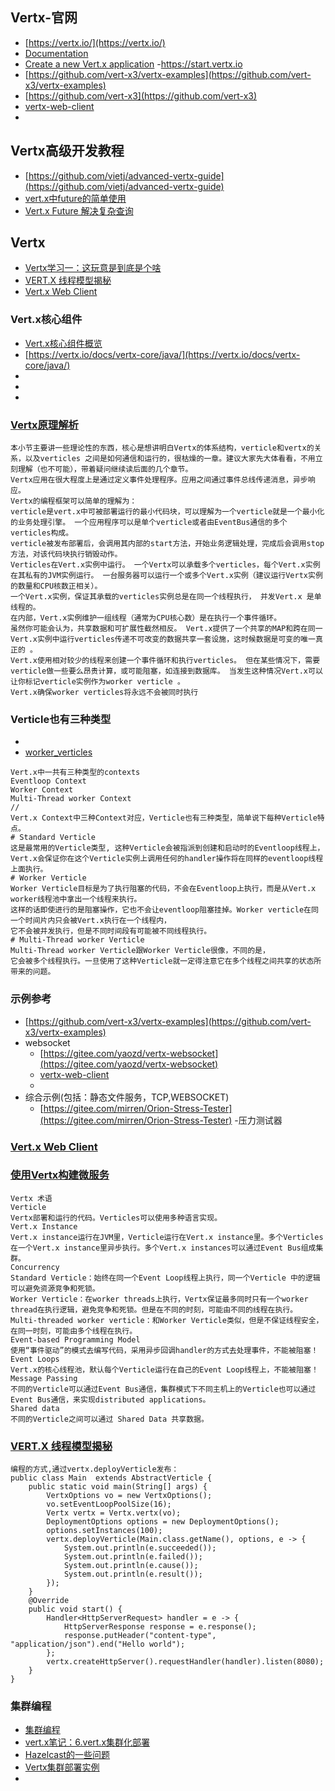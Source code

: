 ## Vertx-官网
- [https://vertx.io/](https://vertx.io/)
- [Documentation](https://vertx.io/docs/)
- [Create a new Vert.x application](https://start.vertx.io/) -https://start.vertx.io
- [https://github.com/vert-x3/vertx-examples](https://github.com/vert-x3/vertx-examples)
- [https://github.com/vert-x3](https://github.com/vert-x3)
- [vertx-web-client](https://vertx.io/docs/vertx-web-client/java/#_rxjava_2_api)
- []()
## Vertx高级开发教程
- [https://github.com/vietj/advanced-vertx-guide](https://github.com/vietj/advanced-vertx-guide)
- [vert.x中future的简单使用](https://blog.csdn.net/qq_38366063/article/details/105906296)
- [Vert.x Future 解决复杂查询](https://blog.csdn.net/weixin_33856370/article/details/88112968)

## Vertx
- [Vertx学习一：这玩意是到底是个啥](https://blog.csdn.net/lizhou828/article/details/93297153)
- [VERT.X 线程模型揭秘](https://www.cnblogs.com/zhangboyu/p/7452605.html)
- [Vert.x Web Client](https://www.cnblogs.com/heqiyoujing/p/9746253.html)
### Vert.x核心组件
- [Vert.x核心组件概览](https://www.dazhuanlan.com/2019/10/17/5da7749d4e9eb/)
- [https://vertx.io/docs/vertx-core/java/](https://vertx.io/docs/vertx-core/java/)
- []()
- []()
- []()

### [Vertx原理解析](https://blog.csdn.net/lizhou828/article/details/93297153)
```
本小节主要讲一些理论性的东西，核心是想讲明白Vertx的体系结构，verticle和vertx的关系，以及verticles 之间是如何通信和运行的，很枯燥的一章。建议大家先大体看看，不用立刻理解（也不可能），带着疑问继续读后面的几个章节。
Vertx应用在很大程度上是通过定义事件处理程序。应用之间通过事件总线传递消息，异步响应。
Vertx的编程框架可以简单的理解为：
verticle是vert.x中可被部署运行的最小代码块，可以理解为一个verticle就是一个最小化的业务处理引擎。 一个应用程序可以是单个verticle或者由EventBus通信的多个verticles构成。
verticle被发布部署后，会调用其内部的start方法，开始业务逻辑处理，完成后会调用stop方法，对该代码块执行销毁动作。
Verticles在Vert.x实例中运行。 一个Vertx可以承载多个verticles，每个Vert.x实例在其私有的JVM实例运行。 一台服务器可以运行一个或多个Vert.x实例（建议运行Vertx实例的数量和CPU核数正相关）。
一个Vert.x实例，保证其承载的verticles实例总是在同一个线程执行， 并发Vert.x 是单线程的。
在内部，Vert.x实例维护一组线程（通常为CPU核心数）是在执行一个事件循环。
虽然你可能会认为，共享数据和可扩展性截然相反。 Vert.x提供了一个共享的MAP和跨在同一Vert.x实例中运行verticles传递不可改变的数据共享一套设施，这时候数据是可变的唯一真正的 。
Vert.x使用相对较少的线程来创建一个事件循环和执行verticles。 但在某些情况下，需要verticle做一些要么昂贵计算，或可能阻塞，如连接到数据库。 当发生这种情况Vert.x可以让你标记verticle实例作为worker verticle 。
Vert.x确保worker verticles将永远不会被同时执行
```
### Verticle也有三种类型
- 
- [worker_verticles](https://vertx.io/docs/vertx-core/java/#worker_verticles)
```
Vert.x中一共有三种类型的contexts
Eventloop Context
Worker Context
Multi-Thread worker Context
//
Vert.x Context中三种Context对应，Verticle也有三种类型，简单说下每种Verticle特点。
# Standard Verticle
这是最常用的Verticle类型, 这种Verticle会被指派到创建和启动时的Eventloop线程上，
Vert.x会保证你在这个Verticle实例上调用任何的handler操作将在同样的eventloop线程上面执行。
# Worker Verticle
Worker Verticle目标是为了执行阻塞的代码，不会在Eventloop上执行，而是从Vert.x worker线程池中拿出一个线程来执行。
这样的话即使进行的是阻塞操作，它也不会让eventloop阻塞挂掉。Worker verticle在同一个时间片内只会被Vert.x执行在一个线程内，
它不会被并发执行，但是不同时间段有可能被不同线程执行。
# Multi-Thread worker Verticle
Multi-Thread worker Verticle跟Worker Verticle很像，不同的是，
它会被多个线程执行。一旦使用了这种Verticle就一定得注意它在多个线程之间共享的状态所带来的问题。
```

### 示例参考
- [https://github.com/vert-x3/vertx-examples](https://github.com/vert-x3/vertx-examples)
- websocket
    - [https://gitee.com/yaozd/vertx-websocket](https://gitee.com/yaozd/vertx-websocket)
    - [vertx-web-client](https://vertx.io/docs/vertx-web-client/java/#_rxjava_2_api)
    - []()
- 综合示例(包括：静态文件服务，TCP,WEBSOCKET)
    - [https://gitee.com/mirren/Orion-Stress-Tester](https://gitee.com/mirren/Orion-Stress-Tester) -压力测试器

### [Vert.x Web Client](https://www.cnblogs.com/heqiyoujing/p/9746253.html)


### [使用Vertx构建微服务](https://www.cnblogs.com/luxiaoxun/p/7693640.html)
```
Vertx 术语
Verticle
Vertx部署和运行的代码。Verticles可以使用多种语言实现。
Vert.x Instance
Vert.x instance运行在JVM里，Verticle运行在Vert.x instance里。多个Verticles在一个Vert.x instance里异步执行。多个Vert.x instances可以通过Event Bus组成集群。
Concurrency
Standard Verticle：始终在同一个Event Loop线程上执行，同一个Verticle 中的逻辑可以避免资源竞争和死锁。
Worker Verticle：在worker threads上执行，Vertx保证最多同时只有一个worker thread在执行逻辑，避免竞争和死锁。但是在不同的时刻，可能由不同的线程在执行。
Multi-threaded worker verticle：和Worker Verticle类似，但是不保证线程安全，在同一时刻，可能由多个线程在执行。
Event-based Programming Model
使用“事件驱动”的模式去编写代码，采用异步回调handler的方式去处理事件，不能被阻塞！
Event Loops
Vert.x的核心线程池，默认每个Verticle运行在自己的Event Loop线程上，不能被阻塞！
Message Passing
不同的Verticle可以通过Event Bus通信，集群模式下不同主机上的Verticle也可以通过Event Bus通信，来实现distributed applications。
Shared data
不同的Verticle之间可以通过 Shared Data 共享数据。
```

### [VERT.X 线程模型揭秘](https://www.cnblogs.com/zhangboyu/p/7452605.html)
```
编程的方式,通过vertx.deployVerticle发布：
public class Main  extends AbstractVerticle {
    public static void main(String[] args) {
        VertxOptions vo = new VertxOptions();
        vo.setEventLoopPoolSize(16);
        Vertx vertx = Vertx.vertx(vo);
        DeploymentOptions options = new DeploymentOptions();
        options.setInstances(100);
        vertx.deployVerticle(Main.class.getName(), options, e -> {
            System.out.println(e.succeeded());
            System.out.println(e.failed());
            System.out.println(e.cause());
            System.out.println(e.result());
        });
    }
    @Override
    public void start() {
        Handler<HttpServerRequest> handler = e -> {
            HttpServerResponse response = e.response();
            response.putHeader("content-type", "application/json").end("Hello world");
        };
        vertx.createHttpServer().requestHandler(handler).listen(8080);
    }
}
```

### 集群编程
- [集群编程](https://www.cnblogs.com/yangykaifa/p/6714139.html) 
- [vert.x笔记：6.vert.x集群化部署](https://www.cnblogs.com/heartlifes/p/6971037.html) 
- [Hazelcast的一些问题](http://www.iigrowing.cn/hazelcast_de_yi_xie_wen_ti.html) 
- [Vertx集群部署实例](https://blog.csdn.net/feinifi/article/details/55007319) 
- []() 
